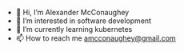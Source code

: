 - 👋 Hi, I’m Alexander McConaughey
- 👀 I’m interested in software development
- 🌱 I’m currently learning kubernetes
- 📫 How to reach me amcconaughey@gmail.com

<!---
alesandreo/alesandreo is a ✨ special ✨ repository because its `README.md` (this file) appears on your GitHub profile.
You can click the Preview link to take a look at your changes.
--->
